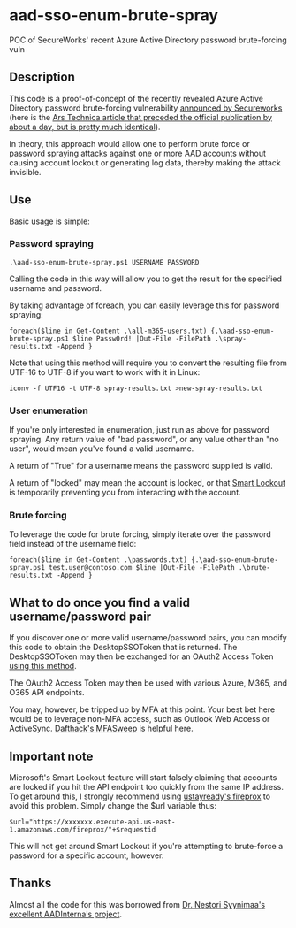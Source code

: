 # aad-sso-enum-brute-spray
POC of SecureWorks' recent Azure Active Directory password brute-forcing vuln


## Description

This code is a proof-of-concept of the recently revealed Azure Active Directory password brute-forcing vulnerability [announced by Secureworks](https://www.secureworks.com/research/undetected-azure-active-directory-brute-force-attacks) (here is the [Ars Technica article that preceded the official publication by about a day, but is pretty much identical](https://arstechnica.com/information-technology/2021/09/new-azure-active-directory-password-brute-forcing-flaw-has-no-fix/)).

In theory, this approach would allow one to perform brute force or password spraying attacks against one or more AAD accounts without causing account lockout or generating log data, thereby making the attack invisible.

## Use

Basic usage is simple:  

### Password spraying

```
.\aad-sso-enum-brute-spray.ps1 USERNAME PASSWORD
```

Calling the code in this way will allow you to get the result for the specified username and password.

By taking advantage of foreach, you can easily leverage this for password spraying:

```
foreach($line in Get-Content .\all-m365-users.txt) {.\aad-sso-enum-brute-spray.ps1 $line Passw0rd! |Out-File -FilePath .\spray-results.txt -Append }
```

Note that using this method will require you to convert the resulting file from UTF-16 to UTF-8 if you want to work with it in Linux:

```
iconv -f UTF16 -t UTF-8 spray-results.txt >new-spray-results.txt
```

### User enumeration

If you're only interested in enumeration, just run as above for password spraying.  Any return value of "bad password", or any value other than "no user",  would mean you've found a valid username.

A return of "True" for a username means the password supplied is valid.

A return of "locked" may mean the account is locked, or that [Smart Lockout](https://docs.microsoft.com/en-us/azure/active-directory/authentication/howto-password-smart-lockout) is temporarily preventing you from interacting with the account.

### Brute forcing

To leverage the code for brute forcing, simply iterate over the password field instead of the username field:

```
foreach($line in Get-Content .\passwords.txt) {.\aad-sso-enum-brute-spray.ps1 test.user@contoso.com $line |Out-File -FilePath .\brute-results.txt -Append }
```

## What to do once you find a valid username/password pair

If you discover one or more valid username/password pairs, you can modify this code to obtain the DesktopSSOToken that is returned.  The DesktopSSOToken may then be exchanged for an OAuth2 Access Token [using this method](https://securecloud.blog/2019/12/26/reddit-thread-answer-azure-ad-autologon-endpoint/).  

The OAuth2 Access Token may then be used with various Azure, M365, and O365 API endpoints.

You may, however, be tripped up by MFA at this point.  Your best bet here would be to leverage non-MFA access, such as Outlook Web Access or ActiveSync.  [Dafthack's MFASweep](https://github.com/dafthack/MFASweep) is helpful here.


## Important note
Microsoft's Smart Lockout feature will start falsely claiming that accounts are locked if you hit the API endpoint too quickly from the same IP address.  To get around this, I strongly recommend using [ustayready's fireprox](https://github.com/ustayready/fireprox) to avoid this problem.  Simply change the $url variable thus:

```
$url="https://xxxxxxx.execute-api.us-east-1.amazonaws.com/fireprox/"+$requestid
```

This will not get around Smart Lockout if you're attempting to brute-force a password for a specific account, however.

## Thanks
Almost all the code for this was borrowed from [Dr. Nestori Syynimaa's excellent AADInternals project](https://raw.githubusercontent.com/Gerenios/AADInternals/eade775c6cd4f8ed16bd77602e1ea12a02fe265e/KillChain_utils.ps1).
